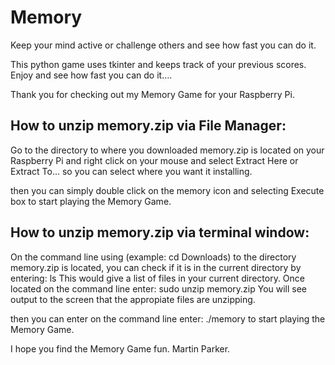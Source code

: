 # Memory
Keep your mind active or challenge others and see how fast you can do it.

This python game uses tkinter and keeps track of your previous scores.
Enjoy and see how fast you can do it....

Thank you for checking out my Memory Game for your Raspberry Pi.


How to unzip memory.zip via File Manager:
-----------------------------------------
Go to the directory to where you downloaded memory.zip is located on your Raspberry Pi and right click on your mouse and select Extract Here or Extract To... so you can select where you want it installing.

then you can simply double click on the memory icon and selecting Execute box to start playing the Memory Game.

How to unzip memory.zip via terminal window:
--------------------------------------------
On the command line using (example: cd Downloads) to the directory memory.zip is located, you can check if it is in the current directory by entering: ls This would give a list of files in your current directory. Once located on the command line enter: sudo unzip memory.zip You will see output to the screen that the appropiate files are unzipping.

then you can enter on the command line enter: ./memory to start playing the Memory Game.

I hope you find the Memory Game fun. Martin Parker.
